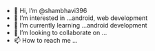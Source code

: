 - 👋 Hi, I’m @shambhavi396
- 👀 I’m interested in ...android, web development
- 🌱 I’m currently learning ...android development
- 💞️ I’m looking to collaborate on ...
- 📫 How to reach me ...

<!---
shambhavi396/shambhavi396 is a ✨ special ✨ repository because its `README.md` (this file) appears on your GitHub profile.
You can click the Preview link to take a look at your changes.
--->
